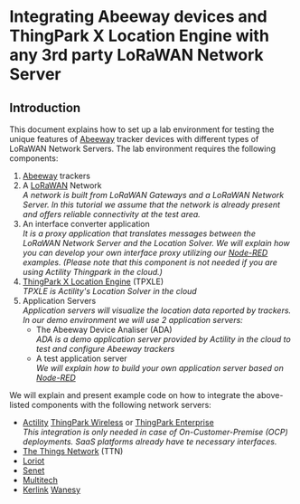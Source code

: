 # Integrating Abeeway devices and ThingPark X Location Engine with any 3rd party LoRaWAN Network Server
## Introduction
This document explains how to set up a lab environment for testing the unique features of [Abeeway][abeeway] tracker devices with different types of LoRaWAN Network Servers. The lab environment requires the following components:

1. [Abeeway][abeeway] trackers
2. A [LoRaWAN][lorawan] Network  
   _A network is built from LoRaWAN Gateways and a LoRaWAN Network Server. In this tutorial we assume that the network is already present and offers reliable connectivity at the test area._  
3. An interface converter application  
   _It is a proxy application that translates messages between the LoRaWAN Network Server and the Location Solver. We will explain how you can develop your own interface proxy utilizing our [Node-RED][node-red] examples. (Please note that this component is not needed if you are using Actility Thingpark in the cloud.)_
4. [ThingPark X Location Engine][actility-tpl] (TPXLE)  
   _TPXLE is Actility's Location Solver in the cloud_
5. Application Servers  
   _Application servers will visualize the location data reported by trackers. In our demo environment we will use 2 application servers:_   
   * The Abeeway Device Analiser (ADA)  
     _ADA is a demo application server provided by Actility in the cloud to test and configure Abeeway trackers_
   * A test application server  
     _We will explain how to build your own application server based on [Node-RED][node-red]_

We will explain and present example code on how to integrate the above-listed components with the following network servers:
 * [Actility][actility] [ThingPark Wireless][actility-tpw] or [ThingPark Enterprise][actility-tpe]  
   _This integration is only needed in case of On-Customer-Premise (OCP) deployments. SaaS platforms already have te necessary interfaces._
 * [The Things Network][ttn] (TTN)
 * [Loriot][loriot]
 * [Senet](https://www.senetco.com/)
 * [Multitech][multitech-lns]
 * [Kerlink][kerlink] [Wanesy][kerlink-wanesy]
 



[lorawan]: https://lora-alliance.org/about-lorawan
[abeeway]: https://www.abeeway.com/
[actility]: https://www.actility.com/
[actility-tpw]: https://www.actility.com/public-iot-connectivity-solutions/
[actility-tpe]: https://www.actility.com/enterprise-iot-connectivity-solutions/
[actility-tpl]: https://www.actility.com/multi-technology-geolocation-solutions/
[ttn]: https://www.thethingsnetwork.org/
[loriot]: https://www.loriot.io/
[multitech]: https://www.multitech.net/ 
[multitech-lns]: https://www.multitech.net/developer/software/lora/lora-network-server/
[kerlink]: https://www.kerlink.com 
[kerlink-wanesy]: https://www.kerlink.com/iot-portfolio-and-technologies/connectivity-as-a-service/wanesy-naas/
[node-red]: https://nodered.org/
